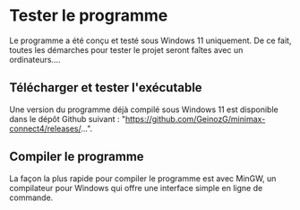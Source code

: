 # Tester le programme

Le programme a été conçu et testé sous Windows 11 uniquement. De ce fait, toutes les démarches pour tester le projet seront faîtes avec un ordinateurs....

## Télécharger et tester l'exécutable

Une version du programme déjà compilé sous Windows 11 est disponible dans le dépôt Github suivant : "https://github.com/GeinozG/minimax-connect4/releases/...".

## Compiler le programme

La façon la plus rapide pour compiler le programme est avec MinGW, un compilateur pour Windows qui offre une interface simple en ligne de commande.

